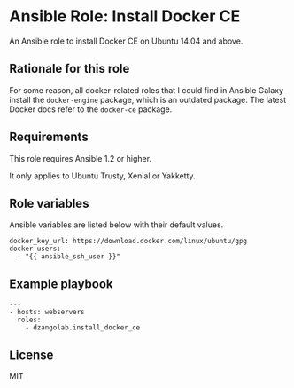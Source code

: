 # Ansible Role: Install Docker CE

An Ansible role to install Docker CE on Ubuntu 14.04 and above.

## Rationale for this role

For some reason, all docker-related roles that I could find in Ansible Galaxy install the `docker-engine` package, which is an outdated package. The latest Docker docs refer to the `docker-ce` package.

## Requirements

This role requires Ansible 1.2 or higher.

It only applies to Ubuntu Trusty, Xenial or Yakketty.

## Role variables

Ansible variables are listed below with their default values.

```
docker_key_url: https://download.docker.com/linux/ubuntu/gpg
docker-users:
  - "{{ ansible_ssh_user }}"
```

## Example playbook

```
---
- hosts: webservers
  roles:
  	- dzangolab.install_docker_ce
```

## License

MIT

